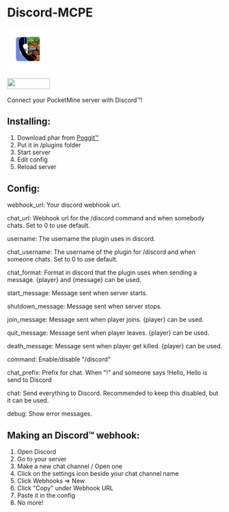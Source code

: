 # Discord-MCPE

#####

![Discord-MCPE Logo](/logo.png)

[<img src="https://poggit.pmmp.io/ci.shield/NiekertDev/Discord-MCPE/~" width="100" height="25" />](https://poggit.pmmp.io/ci/niekmussche/Discord-MCPE/Discord-MCPE)

Connect your PocketMine server with Discord&trade;!

## Installing:
1. Download phar from [Poggit&trade;](https://poggit.pmmp.io/ci/NiekertDev/Discord-MCPE)
2. Put it in /plugins folder
3. Start server
4. Edit config
5. Reload server

## Config:
webhook_url: Your discord webhook url.

chat_url: Webhook url for the /discord command and when somebody chats. Set to 0 to use default.

username: The username the plugin uses in discord.

chat_username: The username of the plugin for /discord and when someone chats. Set to 0 to use default.

chat_format: Format in discord that the plugin uses when sending a message. {player} and {message} can be used.

start_message: Message sent when server starts.

shutdown_message: Message sent when server stops.

join_message: Message sent when player joins. {player} can be used.

quit_message: Message sent when player leaves. {player} can be used.

death_message: Message sent when player get killed. {player} can be used.

command: Enable/disable "/discord"

chat_prefix: Prefix for chat. When "!" and someone says !Hello, Hello is send to Discord

chat: Send everything to Discord. Recommended to keep this disabled, but it can be used.

debug: Show error messages.

## Making an Discord&trade; webhook:
1. Open Discord
2. Go to your server
3. Make a new chat channel / Open one
4. Click on the settings icon beside your chat channel name
5. Click Webhooks => New
6. Click "Copy" under Webhook URL
7. Paste it in the config
8. No more!